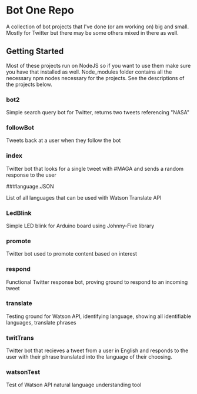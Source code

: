 # Bot One Repo

A collection of bot projects that I've done (or am working on) big and small. Mostly for Twitter but there may be some others mixed in there as well.

## Getting Started

Most of these projects run on NodeJS so if you want to use them make sure you have that installed as well. Node_modules folder contains all the necessary npm nodes necessary for the projects. See the descriptions of the projects below.

### bot2

Simple search query bot for Twitter, returns two tweets referencing "NASA"

### followBot

Tweets back at a user when they follow the bot

### index

Twitter bot that looks for a single tweet with #MAGA and sends a random response to the user

###language.JSON

List of all languages that can be used with Watson Translate API

### LedBlink

Simple LED blink for Arduino board using Johnny-Five library

### promote

Twitter bot used to promote content based on interest

### respond

Functional Twitter response bot, proving ground to respond to an incoming tweet

### translate

Testing ground for Watson API, identifying language, showing all identifiable languages, translate phrases

### twitTrans

Twitter bot that recieves a tweet from a user in English and responds to the user with their phrase translated into the language of their choosing.

### watsonTest

Test of Watson API natural language understanding tool

